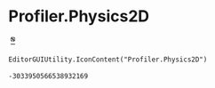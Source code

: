 # Profiler.Physics2D
![](/img/Profiler.Physics2D.png)

``` CSharp
EditorGUIUtility.IconContent("Profiler.Physics2D")
```
```
-3033950566538932169
```
